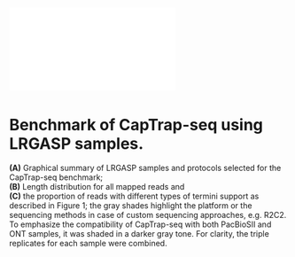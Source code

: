 ## ![Figure S7.](FigureS7.pdf) 
# Benchmark of  CapTrap-seq using LRGASP samples. 
**(A)** Graphical summary of LRGASP samples and protocols selected for the CapTrap-seq benchmark; <br> 
**(B)** Length distribution for all mapped reads and <br>
**(C)** the proportion of reads with different types of termini support as described in Figure 1; the gray shades highlight the platform or the sequencing methods in case of custom sequencing approaches, e.g. R2C2. To emphasize the compatibility of CapTrap-seq with both PacBioSII and ONT samples, it was shaded in a darker gray tone. For clarity, the triple replicates for each sample were combined.
